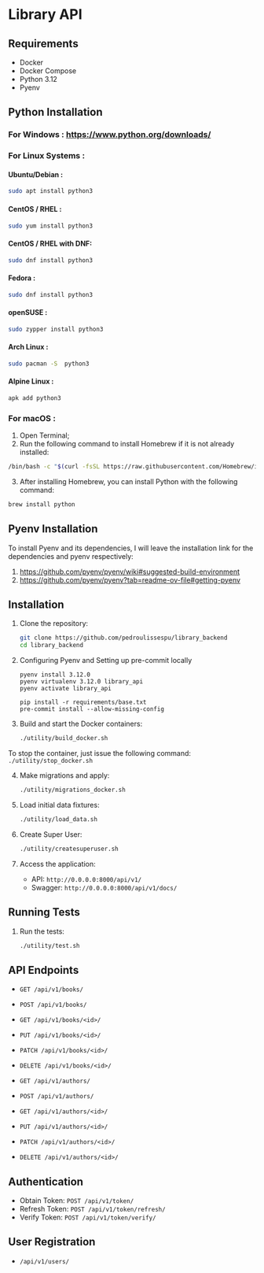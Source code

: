 # Library API

## Requirements

- Docker
- Docker Compose
- Python 3.12
- Pyenv

## Python Installation

### For Windows : https://www.python.org/downloads/
### For Linux Systems : 
#### Ubuntu/Debian : 
   ```sh
   sudo apt install python3
   ```
#### CentOS / RHEL : 
   ```sh
   sudo yum install python3
   ```

#### CentOS / RHEL with DNF: 
   ```sh
   sudo dnf install python3
   ```

#### Fedora : 
   ```sh
   sudo dnf install python3
   ```

#### openSUSE : 
   ```sh
   sudo zypper install python3
   ```

#### Arch Linux : 
   ```sh
   sudo pacman -S  python3
   ```

#### Alpine Linux : 
   ```sh
   apk add python3
   ```

### For macOS :
   1. Open Terminal;
   2. Run the following command to install Homebrew if it is not already installed:
   ```sh
   /bin/bash -c "$(curl -fsSL https://raw.githubusercontent.com/Homebrew/install/HEAD/install.sh)"
   ```
   3. After installing Homebrew, you can install Python with the following command:
   ```sh
   brew install python
   ```

## Pyenv Installation
To install Pyenv and its dependencies, I will leave the installation link for the dependencies and pyenv respectively:
1. https://github.com/pyenv/pyenv/wiki#suggested-build-environment
2. https://github.com/pyenv/pyenv?tab=readme-ov-file#getting-pyenv

## Installation

1. Clone the repository:
    ```sh
   git clone https://github.com/pedroulissespu/library_backend
   cd library_backend
   ```

2. Configuring Pyenv and Setting up pre-commit locally
   ```shell
   pyenv install 3.12.0
   pyenv virtualenv 3.12.0 library_api
   pyenv activate library_api
   
   pip install -r requirements/base.txt
   pre-commit install --allow-missing-config
   ```


3. Build and start the Docker containers:
    ```sh
   ./utility/build_docker.sh
   ```
   
To stop the container, just issue the following command:
      ```
      ./utility/stop_docker.sh
      ```

4. Make migrations and apply:
    ```sh
   ./utility/migrations_docker.sh
   ```
   
5.  Load initial data fixtures:
    ```sh
    ./utility/load_data.sh
    ```
   
6. Create Super User:
   ```sh
   ./utility/createsuperuser.sh
   ```

7. Access the application:
    - API: `http://0.0.0.0:8000/api/v1/`
    - Swagger: `http://0.0.0.0:8000/api/v1/docs/`

## Running Tests

1. Run the tests:
    ```sh
    ./utility/test.sh
    ```

## API Endpoints

- `GET /api/v1/books/`
- `POST /api/v1/books/`
- `GET /api/v1/books/<id>/`
- `PUT /api/v1/books/<id>/`
- `PATCH /api/v1/books/<id>/`
- `DELETE /api/v1/books/<id>/`

- `GET /api/v1/authors/`
- `POST /api/v1/authors/`
- `GET /api/v1/authors/<id>/`
- `PUT /api/v1/authors/<id>/`
- `PATCH /api/v1/authors/<id>/`
- `DELETE /api/v1/authors/<id>/`

## Authentication

- Obtain Token: `POST /api/v1/token/`
- Refresh Token: `POST /api/v1/token/refresh/`
- Verify Token: `POST /api/v1/token/verify/`

## User Registration

- `/api/v1/users/`
